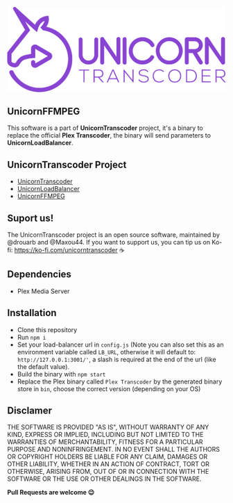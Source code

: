 ![](https://raw.githubusercontent.com/UnicornTranscoder/Logo/master/transparent.png)

## UnicornFFMPEG

This software is a part of __UnicornTranscoder__ project, it's a binary to replace the official __Plex Transcoder__, the binary will send parameters to __UnicornLoadBalancer__.

## UnicornTranscoder Project

* [UnicornTranscoder](https://github.com/UnicornTranscoder/UnicornTranscoder)
* [UnicornLoadBalancer](https://github.com/UnicornTranscoder/UnicornLoadBalancer)
* [UnicornFFMPEG](https://github.com/UnicornTranscoder/UnicornFFMPEG)

## Suport us!

The UnicornTranscoder project is an open source software, maintained by @drouarb and @Maxou44. If you want to support us, you can tip us on Ko-fi: https://ko-fi.com/unicorntranscoder ☕

## Dependencies
* Plex Media Server

## Installation
* Clone this repository
* Run `npm i`
* Set your load-balancer url in `config.js` (Note you can also set this as an environment variable called `LB_URL`, otherwise it will default to: `http://127.0.0.1:3001/'`, a slash is required at the end of the url (like the default value).
* Build the binary with `npm start`
* Replace the Plex binary called `Plex Transcoder` by the generated binary store in `bin`, choose the correct version (depending on your OS)

## Disclamer

 THE SOFTWARE IS PROVIDED "AS IS", WITHOUT WARRANTY OF ANY KIND, EXPRESS OR IMPLIED, INCLUDING BUT NOT LIMITED TO THE WARRANTIES OF MERCHANTABILITY, FITNESS FOR A PARTICULAR PURPOSE AND NONINFRINGEMENT. IN NO EVENT SHALL THE AUTHORS OR COPYRIGHT HOLDERS BE LIABLE FOR ANY CLAIM, DAMAGES OR OTHER LIABILITY, WHETHER IN AN ACTION OF CONTRACT, TORT OR OTHERWISE, ARISING FROM, OUT OF OR IN CONNECTION WITH THE SOFTWARE OR THE USE OR OTHER DEALINGS IN THE SOFTWARE.

 __Pull Requests are welcome 😉__
